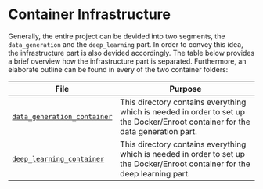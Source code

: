 # Container Infrastructure

Generally, the entire project can be devided into two segments, the `data_generation` and the `deep_learning` part. In order to convey this idea, the infrastructure part is also devided accordingly. The table below provides a brief overview how the infrastructure part is separated. Furthermore, an elaborate outline can be found in every of the two container folders:

|File|Purpose|
|----|-------|
|[`data_generation_container`](./data_generation_container)|This directory contains everything which is needed in order to set up the Docker/Enroot container for the data generation part.|
|[`deep_learning_container`](./deep_learning_container)|This directory contains everything which is needed in order to set up the Docker/Enroot container for the deep learning part.|
